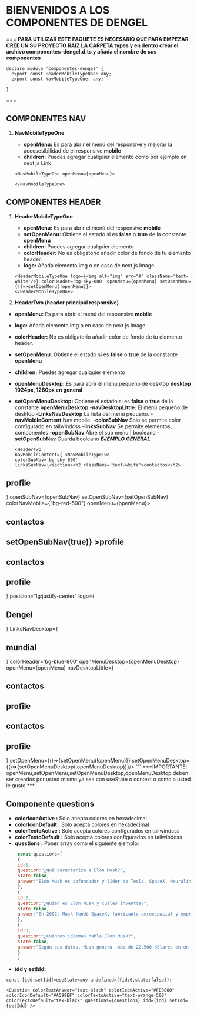 # BIENVENIDOS A LOS COMPONENTES DE DENGEL
===
**PARA UTILIZAR ESTE PAQUETE ES NECESARIO QUE PARA EMPEZAR CREE UN SU PROYECTO RAIZ LA CARPETA types y en dentro crear el archivo componentes-dengel.d.ts y añada el nombre de sus componentes**
```tsx
declare module 'componentes-dengel' {
  export const HeaderMobileTypeOne: any;
  export const NavMobileTypeOne: any;

}
```
===

## COMPONENTES NAV
1. **NavMobileTypeOne**
    - **openMenu:** Es para abrir el menú del responsive y mejorar la accesesibilidad de el responsive **mobile**
    - **children:** Puedes agregar cualquier elemento como por ejemplo en next js Link

    ```tsx
    <NavMobileTypeOne openMenu={openMenu}>
    
    </NavMobileTypeOne>
    
    ```

## COMPONENTES HEADER
1. **HeaderMobileTypeOne**

    - **openMenu:** Es para abrir el menú del responsive **mobile**
    - **setOpenMenu:** Obtiene el estado si es **false** o **true** de la constante **openMenu**
    - **children:** Puedes agregar cualquier elemento
    - **colorHeader:** No es obligatorio añadir color de fondo de tu elemento header.
    - **logo:** Añada elemento img o en caso de next js Image. 

    
    ```tsx
    <HeaderMobileTypeOne logo={<img alt="img" src="#" className='text-white'/>} colorHeader='bg-sky-800' openMenu={openMenu} setOpenMenu={()=>setOpenMenu(!openMenu)}>
    </HeaderMobileTypeOne>
    ```
2. **HeaderTwo (header principal responsive)**
 - **openMenu:** Es para abrir el menú del responsive **mobile**
 - **logo:** Añada elemento img o en caso de next js Image. 
 - **colorHeader:** No es obligatorio añadir color de fondo de tu elemento header.
  - **setOpenMenu:** Obtiene el estado si es **false** o **true** de la constante **openMenu**
- **children:** Puedes agregar cualquier elemento
- **openMenuDesktop:** Es para abrir el menú pequeño de desktop **desktop 1024px, 1280px en general**
- **setOpenMenuDesktop:** Obtiene el estado si es **false** o **true** de la constante **openMenuDesktop**
-**navDesktopLittle:** El menú pequeño  de desktop
-**LinksNavDesktop** La lista del menú pequeño.
-**navMobileContent** Nav mobile.
-**colorSubNav** Solo se permite color configurado en tailwindcss
-**linksSubNav** Se permite elementos, componentes
-**openSubNav** Abre el sub menu | booleano
-**setOpenSubNav** Guarda booleano
    ***EJEMPLO GENERAL***

    ```tsx
   <HeaderTwo 
    navMobileContent={ <NavMobileTypeTwo 
    colorSubNav='bg-sky-600' 
    linksSubNav={<section><h2 className='text-white'>contactos</h2>
<h2 className='text-white'>profile</h2></section>}
 openSubNav={openSubNav} 
 setOpenSubNav={setOpenSubNav}
  colorNavMobile={"bg-red-500"} 
  openMenu={openMenu}>
    <h2 className='text-white'>contactos</h2>
    <h2 className='text-white'onClick={()=>setOpenSubNav(true)} >profile</h2>
    <h2 className='text-white'>contactos</h2>
    <h2 className='text-white'>profile</h2>
  </NavMobileTypeTwo>}
   posicion="lg:justify-center"
    logo={<h2>Dengel</h2>} 
    LinksNavDesktop={<section><h2>mundial</h2></section>} 
    colorHeader='bg-blue-800' 
    openMenuDesktop={openMenuDesktop}
      openMenu={openMenu} 
      navDesktopLittle={<NavDesktopTypeTwo 
      colorNavLittleDesktop={"bg-sky-500"}
       openMenuDesktop={openMenuDesktop}>
    <h2 className='text-white'>contactos</h2>
    <h2 className='text-white'>profile</h2>
    <h2 className='text-white'>contactos</h2>
    <h2 className='text-white'>profile</h2>
  </NavDesktopTypeTwo>} 
  setOpenMenu={()=>{setOpenMenu(!openMenu)}} 
  setOpenMenuDesktop={()=>{setOpenMenuDesktop(!openMenuDesktop)}}/>
    ```
    ***IMPORTANTE: openMenu,setOpenMenu,setOpenMenuDesktop,openMenuDesktop deben ser creados por usted mismo ya sea con useState o context o como a usted le guste.***

  ## Componente questions

  - **colorIconActive :** Solo acepta colores en hexadecimal
  - **colorIconDefault :** Solo acepta colores en hexadecimal
  - **colorTextoActive :** Solo acepta colores configurados en tailwindcss
  - **colorTextoDefault :** Solo acepta colores configurados en tailwindcss
  - **questions :** Poner array como el siguiente ejemplo:
     ```js
      const questions=[
      {
      id:1,
      question:"¿Qué caracteriza a Elon Musk?",
      state:false,
      answer:"Elon Musk es cofundador y líder de Tesla, SpaceX, Neuralink y The Boring Company. Como cofundador y director general de Tesla, Elon lidera el diseño de productos, ingeniería y fabricación de los vehículos eléctricos, productos de batería y productos"
      },
      {
      id:2,
      question:"¿Quién es Elon Musk y cuáles inventos?",
      state:false,
      answer:"En 2002, Musk fundó SpaceX, fabricante aeroespacial y empresa de servicios de transporte espacial, de la que es CEO e ingeniero jefe."
      },
      {
      id:3,
      question:"¿Cuántos idiomas habla Elon Musk?",
      state:false,
      answer:"Según sus datos, Musk genera ¡más de 22.500 dólares en un minuto! Unos 375 dólares en un segundo. En euros, gana casi 330 "
      }
      ] 
      ```
  - **idd y setIdd:**
  ```tsx
  const [idd,setIdd]=useState<any|undefined>({id:0,state:false});
  ``` 

  ```tsx
  <Question colorTextAnswer="text-black" colorIconActive="#FE9800" colorIconDefault="#A599EF" colorTextoActive="text-orange-500" colorTextoDefault="tex-black" questions={questions} idd={idd} setIdd={setIdd} />
  ```